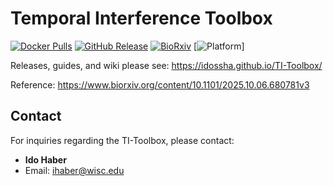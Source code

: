 
# Temporal Interference Toolbox

[![Docker Pulls](https://img.shields.io/docker/pulls/idossha/simnibs)](https://hub.docker.com/r/idossha/simnibs)
[![GitHub Release](https://img.shields.io/github/v/release/idossha/TI-Toolbox)](https://github.com/idossha/TI-Toolbox/releases)
[![BioRxiv](https://img.shields.io/badge/bioRxiv-10.1101%2F2025.10.06.680781v3-b31b1b)](https://www.biorxiv.org/content/10.1101/2025.10.06.680781v3)
[![Platform](https://img.shields.io/badge/platform-Linux%20%7C%20macOS%20%7C%20Windows-blue)]

Releases, guides, and wiki please see: https://idossha.github.io/TI-Toolbox/

Reference: https://www.biorxiv.org/content/10.1101/2025.10.06.680781v3

## Contact

For inquiries regarding the TI-Toolbox, please contact:

- **Ido Haber**
- Email: ihaber@wisc.edu
